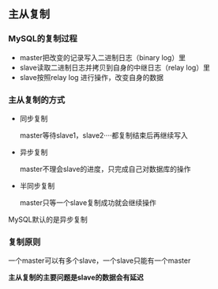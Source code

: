## 主从复制

### MySQL的复制过程

- master把改变的记录写入二进制日志（binary log）里
- slave读取二进制日志并拷贝到自身的中继日志（relay log）里
- slave按照relay log 进行操作，改变自身的数据

### 主从复制的方式

- 同步复制

  master等待slave1，slave2····都复制结束后再继续写入

- 异步复制

  master不理会slave的进度，只完成自己对数据库的操作

- 半同步复制

  master只等一个slave复制成功就会继续操作

MySQL默认的是异步复制

### 复制原则

一个master可以有多个slave，一个slave只能有一个master

**主从复制的主要问题是slave的数据会有延迟**

